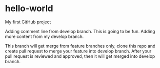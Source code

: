 # hello-world
My first GitHub project

Adding comment line from develop branch. This is going to be fun.
Adding more content from my develop branch.

This branch will get merge from feature branches only, clone this repo and create pull request to merge your feature into develop branch.
After your pull request is reviewed and approved, then it will get merged into develop branch.


